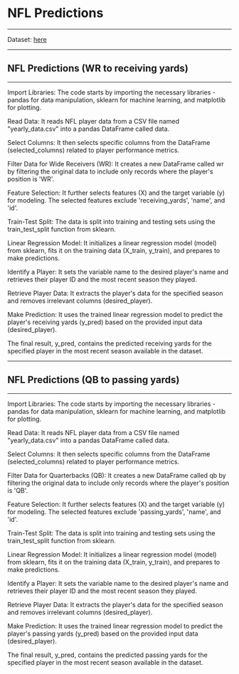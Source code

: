 # NFL Predictions

---

Dataset: [here](https://www.kaggle.com/datasets/philiphyde1/nfl-stats-1999-2022/data)

---

## NFL Predictions (WR to receiving yards)
---

Import Libraries: The code starts by importing the necessary libraries - pandas for data manipulation, sklearn for machine learning, and matplotlib for plotting.

Read Data: It reads NFL player data from a CSV file named "yearly_data.csv" into a pandas DataFrame called data.

Select Columns: It then selects specific columns from the DataFrame (selected_columns) related to player performance metrics.

Filter Data for Wide Receivers (WR): It creates a new DataFrame called wr by filtering the original data to include only records where the player's position is 'WR'.

Feature Selection: It further selects features (X) and the target variable (y) for modeling. The selected features exclude 'receiving_yards', 'name', and 'id'.

Train-Test Split: The data is split into training and testing sets using the train_test_split function from sklearn.

Linear Regression Model: It initializes a linear regression model (model) from sklearn, fits it on the training data (X_train, y_train), and prepares to make predictions.

Identify a Player: It sets the variable name to the desired player's name and retrieves their player ID and the most recent season they played.

Retrieve Player Data: It extracts the player's data for the specified season and removes irrelevant columns (desired_player).

Make Prediction: It uses the trained linear regression model to predict the player's receiving yards (y_pred) based on the provided input data (desired_player).

The final result, y_pred, contains the predicted receiving yards for the specified player in the most recent season available in the dataset.

---

## NFL Predictions (QB to passing yards)
---
Import Libraries: The code starts by importing the necessary libraries - pandas for data manipulation, sklearn for machine learning, and matplotlib for plotting.

Read Data: It reads NFL player data from a CSV file named "yearly_data.csv" into a pandas DataFrame called data.

Select Columns: It then selects specific columns from the DataFrame (selected_columns) related to player performance metrics.

Filter Data for Quarterbacks (QB): It creates a new DataFrame called qb by filtering the original data to include only records where the player's position is 'QB'.

Feature Selection: It further selects features (X) and the target variable (y) for modeling. The selected features exclude 'passing_yards', 'name', and 'id'.

Train-Test Split: The data is split into training and testing sets using the train_test_split function from sklearn.

Linear Regression Model: It initializes a linear regression model (model) from sklearn, fits it on the training data (X_train, y_train), and prepares to make predictions.

Identify a Player: It sets the variable name to the desired player's name and retrieves their player ID and the most recent season they played.

Retrieve Player Data: It extracts the player's data for the specified season and removes irrelevant columns (desired_player).

Make Prediction: It uses the trained linear regression model to predict the player's passing yards (y_pred) based on the provided input data (desired_player).

The final result, y_pred, contains the predicted passing yards for the specified player in the most recent season available in the dataset.
